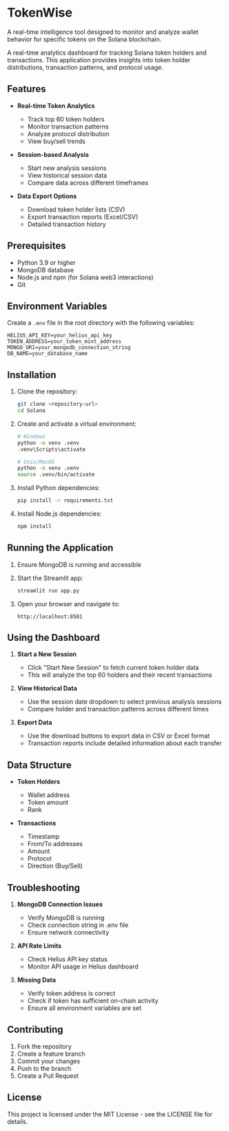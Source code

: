 # TokenWise
A real-time intelligence tool designed to monitor and analyze wallet behavior for specific tokens on the Solana blockchain.

A real-time analytics dashboard for tracking Solana token holders and transactions. This application provides insights into token holder distributions, transaction patterns, and protocol usage.

## Features

- **Real-time Token Analytics**
  - Track top 60 token holders
  - Monitor transaction patterns
  - Analyze protocol distribution
  - View buy/sell trends

- **Session-based Analysis**
  - Start new analysis sessions
  - View historical session data
  - Compare data across different timeframes

- **Data Export Options**
  - Download token holder lists (CSV)
  - Export transaction reports (Excel/CSV)
  - Detailed transaction history

## Prerequisites

- Python 3.9 or higher
- MongoDB database
- Node.js and npm (for Solana web3 interactions)
- Git

## Environment Variables

Create a `.env` file in the root directory with the following variables:

```env
HELIUS_API_KEY=your_helius_api_key
TOKEN_ADDRESS=your_token_mint_address
MONGO_URI=your_mongodb_connection_string
DB_NAME=your_database_name
```

## Installation

1. Clone the repository:
   ```bash
   git clone <repository-url>
   cd Solana
   ```

2. Create and activate a virtual environment:
   ```bash
   # Windows
   python -m venv .venv
   .venv\Scripts\activate

   # Unix/MacOS
   python -m venv .venv
   source .venv/bin/activate
   ```

3. Install Python dependencies:
   ```bash
   pip install -r requirements.txt
   ```

4. Install Node.js dependencies:
   ```bash
   npm install
   ```

## Running the Application

1. Ensure MongoDB is running and accessible

2. Start the Streamlit app:
   ```bash
   streamlit run app.py
   ```

3. Open your browser and navigate to:
   ```
   http://localhost:8501
   ```

## Using the Dashboard

1. **Start a New Session**
   - Click "Start New Session" to fetch current token holder data
   - This will analyze the top 60 holders and their recent transactions

2. **View Historical Data**
   - Use the session date dropdown to select previous analysis sessions
   - Compare holder and transaction patterns across different times

3. **Export Data**
   - Use the download buttons to export data in CSV or Excel format
   - Transaction reports include detailed information about each transfer

## Data Structure

- **Token Holders**
  - Wallet address
  - Token amount
  - Rank

- **Transactions**
  - Timestamp
  - From/To addresses
  - Amount
  - Protocol
  - Direction (Buy/Sell)

## Troubleshooting

1. **MongoDB Connection Issues**
   - Verify MongoDB is running
   - Check connection string in .env file
   - Ensure network connectivity

2. **API Rate Limits**
   - Check Helius API key status
   - Monitor API usage in Helius dashboard

3. **Missing Data**
   - Verify token address is correct
   - Check if token has sufficient on-chain activity
   - Ensure all environment variables are set

## Contributing

1. Fork the repository
2. Create a feature branch
3. Commit your changes
4. Push to the branch
5. Create a Pull Request

## License

This project is licensed under the MIT License - see the LICENSE file for details. 
